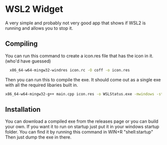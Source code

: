 
# WSL2 Widget

A very simple and probably not very good app that shows if WSL2 is running and allows you to stop it.


## Compiling

You can run this command to create a icon.res file that has the icon in it. (who'd have guessed)

```bash
  x86_64-w64-mingw32-windres icon.rc -O coff -o icon.res
```

Then you can run this to compile the exe. It should come out as a single exe with all the required libaries built in.

```bash
x86_64-w64-mingw32-g++ main.cpp icon.res -o WSLStatus.exe -mwindows -static-libgcc -static-libstdc++
```
## Installation

You can download a compiled exe from the releases page or you can build your own. If you want it to run on startup just put it in your windows startup folder. You can find it by running this command in WIN+R "shell:startup" Then just dump the exe in there.

